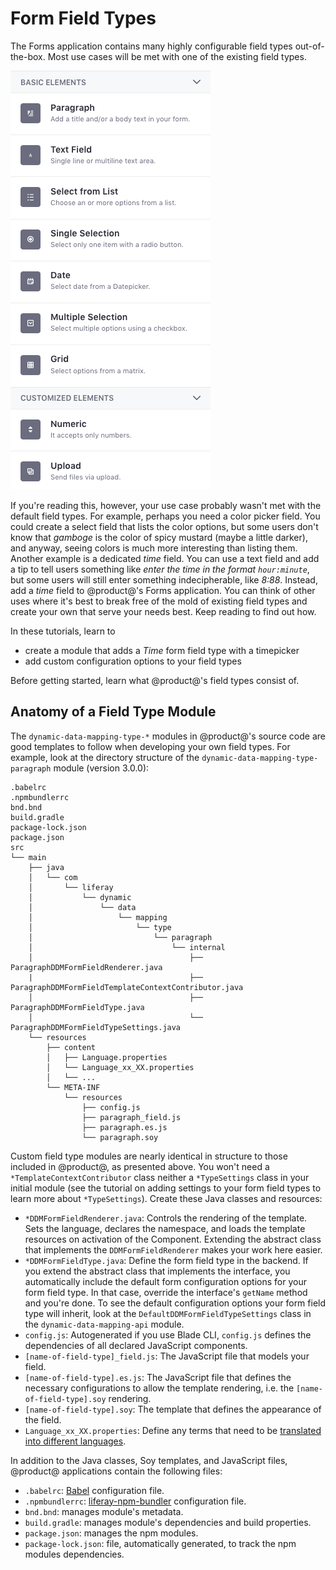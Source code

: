 # Form Field Types [](id=form-field-types)

The Forms application contains many highly configurable field types
out-of-the-box. Most use cases will be met with one of the existing field types. 

![Figure 1: The Forms application has useful out-of-the-box field types, but you can add your own if you need to.](../../../images/forms-field-types.png)

If you're reading this, however, your use case probably wasn't met with the
default field types. For example, perhaps you need a color picker field. You
could create a select field that lists the color options, but some users don't
know that *gamboge* is the color of spicy mustard (maybe a little darker), and
anyway, seeing colors is much more interesting than listing them. Another
example is a dedicated *time* field. You can use a text field and add a tip to
tell users something like *enter the time in the format `hour:minute`*, but some
users will still enter something indecipherable, like *8:88*. Instead, add a
*time* field to @product@'s Forms application. You can think of other uses where
it's best to break free of the mold of existing field types and create your own
that serve your needs best. Keep reading to find out how.

In these tutorials, learn to 

- create a module that adds a *Time* form field type with a timepicker
- add custom configuration options to your field types

<!--    UPDATE PROJECT ON LDN    -->
<!-- +$$$

**Example project:** The source code for the example *time* project developed in
these tutorials can be downloaded for your convenience. Click
[here](https://dev.liferay.com/documents/10184/656312/Field+Type+Module+Source/de6203af-1bae-4c59-9f90-0ab5e58c5894) to begin downloading the source code zip file.

$$$
-->

Before getting started, learn what @product@'s field types consist of. 

## Anatomy of a Field Type Module [](id=anatomy-of-a-field-type-module)

The `dynamic-data-mapping-type-*` modules in @product@'s source code are good templates to follow when developing your own field types. For example, look at the directory structure of the `dynamic-data-mapping-type-paragraph` module (version 3.0.0):

    .babelrc
    .npmbundlerrc
    bnd.bnd
    build.gradle
    package-lock.json
    package.json
    src
    └── main
        ├── java
        │   └── com
        │       └── liferay
        │           └── dynamic
        │               └── data
        │                   └── mapping
        │                       └── type
        │                           └── paragraph
        │                               └── internal
        │                                   ├── ParagraphDDMFormFieldRenderer.java
        |                                   ├── ParagraphDDMFormFieldTemplateContextContributor.java
        │                                   ├── ParagraphDDMFormFieldType.java
        │                                   └── ParagraphDDMFormFieldTypeSettings.java
        └── resources
            ├── content
            │   ├── Language.properties
            │   └── Language_xx_XX.properties
            │   └── ...
            └── META-INF
                └── resources
                    ├── config.js
                    ├── paragraph_field.js
                    ├── paragraph.es.js
                    └── paragraph.soy

Custom field type modules are nearly identical in structure to those included in
@product@, as presented above. You won't need a `*TemplateContextContributor`
class neither a `*TypeSettings` class in your initial module (see the tutorial
on adding settings to your form field types to learn more about
`*TypeSettings`). Create these Java classes and resources:

- `*DDMFormFieldRenderer.java`: Controls the rendering of the template. Sets the
    language, declares the namespace, and loads the template resources on
    activation of the Component. Extending the abstract class that implements
    the `DDMFormFieldRenderer` makes your work here easier.
- `*DDMFormFieldType.java`: Define the form field type in the backend. If you
    extend the abstract class that implements the interface, you automatically
    include the default form configuration options for your form field type. In
    that case, override the interface's `getName` method and you're done. To see
    the default configuration options your form field type will inherit, look at
    the `DefaultDDMFormFieldTypeSettings` class in the `dynamic-data-mapping-api`
    module.
- `config.js`: Autogenerated if you use Blade CLI, `config.js` defines the
    dependencies of all declared JavaScript components.
- `[name-of-field-type]_field.js`: The JavaScript file that models your field.
- `[name-of-field-type].es.js`: The JavaScript file that defines the necessary configurations to allow the template rendering, i.e. the `[name-of-field-type].soy` rendering.
- `[name-of-field-type].soy`: The template that defines the appearance of the field. 
- `Language_xx_XX.properties`: Define any terms that need to be 
    [translated into different languages](/develop/tutorials/-/knowledge_base/7-1/localizing-your-application).

<!-- Add the additional classes from the Google doc when this intro is split
out, according to the form fields tutorial planning section -->

In addition to the Java classes, Soy templates, and JavaScript files, @product@
applications contain the following files:

- `.babelrc`: [Babel](https://babeljs.io/) configuration file.
- `.npmbundlerrc`: [liferay-npm-bundler](https://dev.liferay.com/en/develop/tutorials/-/knowledge_base/7-0/liferay-npm-bundler) configuration file.
- `bnd.bnd`: manages module's metadata.
- `build.gradle`: manages module's dependencies and build properties.
- `package.json`: manages the npm modules.
- `package-lock.json`: file, automatically generated, to track the npm modules dependencies.

<!-- UPDATE WHEN TEMPLATE PROJECT IS PUBLISHED ON repository.liferay.com
+$$$

**Blade Template:** There's a [Blade
CLI](/developer/tutorials/-/knowledge_base/7-0/blade-cli) template you can use
to generate the project skeleton, some basic configuration, and give you a head
start on dependency management. To generate your form field type project with
Blade CLI, enter

    blade create -t form-field-type -p com.liferay.docs.formfieldtype -c Time ddm-type-time

This gives you a `ddm-type-time` module with a similar structure to the one
outlined above. The Java classes will be in the package
`com.liferay.docs.formfield` under `src/main/java/` and the frontend resources
(JavaScript and Soy files) are in `sr/main/resources/META-INF/resources`.

$$$
-->


